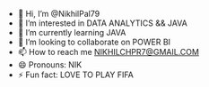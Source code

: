 - 👋 Hi, I’m @NikhilPal79
- 👀 I’m interested in DATA ANALYTICS && JAVA
- 🌱 I’m currently learning JAVA
- 💞️ I’m looking to collaborate on POWER BI
- 📫 How to reach me NIKHILCHPR7@GMAIL.COM
- 😄 Pronouns: NIK
- ⚡ Fun fact: LOVE TO PLAY FIFA

<!---
NikhilPal79/NikhilPal79 is a ✨ special ✨ repository because its `README.md` (this file) appears on your GitHub profile.
You can click the Preview link to take a look at your changes.
--->
